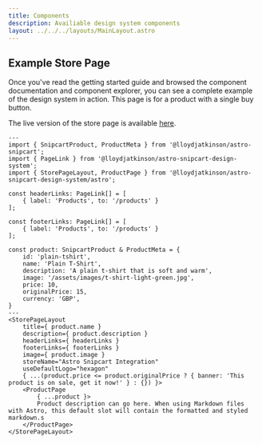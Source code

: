 ```yaml
---
title: Components
description: Availiable design system components
layout: ../../../layouts/MainLayout.astro
---
```


## Example Store Page

Once you've read the getting started guide and browsed the component documentation and component explorer, you can see a complete example of the design system in action. This page is for a product with a single buy button.

The live version of the store page is available [here](https://astro-snipcart-playground.vercel.app/example-store-page).

```astro
---
import { SnipcartProduct, ProductMeta } from '@lloydjatkinson/astro-snipcart';
import { PageLink } from '@lloydjatkinson/astro-snipcart-design-system';
import { StorePageLayout, ProductPage } from '@lloydjatkinson/astro-snipcart-design-system/astro';

const headerLinks: PageLink[] = [
    { label: 'Products', to: '/products' }
];

const footerLinks: PageLink[] = [
    { label: 'Products', to: '/products' }
];

const product: SnipcartProduct & ProductMeta = {
    id: 'plain-tshirt',
    name: 'Plain T-Shirt',
    description: 'A plain t-shirt that is soft and warm',
    image: '/assets/images/t-shirt-light-green.jpg',
    price: 10,
    originalPrice: 15,
    currency: 'GBP',
}
---
<StorePageLayout
    title={ product.name }
    description={ product.description }
    headerLinks={ headerLinks }
    footerLinks={ footerLinks }
    image={ product.image }
    storeName="Astro Snipcart Integration"
    useDefaultLogo="hexagon"
    { ...(product.price <= product.originalPrice ? { banner: 'This product is on sale, get it now!' } : {}) }>
    <ProductPage
        { ...product }>
        Product description can go here. When using Markdown files with Astro, this default slot will contain the formatted and styled markdown.s
    </ProductPage>
</StorePageLayout>
```